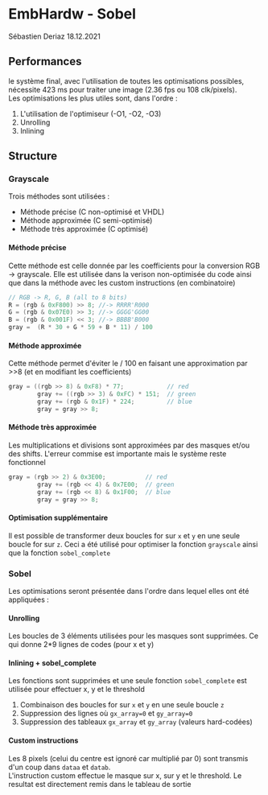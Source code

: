 # EmbHardw - Sobel

Sébastien Deriaz
18.12.2021


## Performances

le système final, avec l'utilisation de toutes les optimisations possibles, nécessite 423 ms pour traiter une image (2.36 fps ou 108 clk/pixels).<br>
Les optimisations les plus utiles sont, dans l'ordre :

1) L'utilisation de l'optimiseur (-O1, -O2, -O3)
2) Unrolling
3) Inlining

## Structure

### Grayscale

Trois méthodes sont utilisées : 

- Méthode précise (C non-optimisé et VHDL)
- Méthode approximée (C semi-optimisé)
- Méthode très approximée (C optimisé)

#### Méthode précise

Cette méthode est celle donnée par les coefficients pour la conversion RGB -> grayscale. Elle est utilisée dans la verison non-optimisée du code ainsi que dans la méthode avec les custom instructions (en combinatoire)

```C
// RGB -> R, G, B (all to 8 bits)
R = (rgb & 0xF800) >> 8; //-> RRRR'R000
G = (rgb & 0x07E0) >> 3; //-> GGGG'GG00
B = (rgb & 0x001F) << 3; //-> BBBB'B000
gray =  (R * 30 + G * 59 + B * 11) / 100
```

#### Méthode approximée

Cette méthode permet d'éviter le / 100 en faisant une approximation par >>8 (et en modifiant les coefficients)

```C
gray = ((rgb >> 8) & 0xF8) * 77;            // red
        gray += ((rgb >> 3) & 0xFC) * 151;  // green
        gray += (rgb & 0x1F) * 224;         // blue
        gray = gray >> 8;
```

#### Méthode très approximée

Les multiplications et divisions sont approximées par des masques et/ou des shifts. L'erreur commise est importante mais le système reste fonctionnel

```C
gray = (rgb >> 2) & 0x3E00;           // red
        gray += (rgb << 4) & 0x7E00;  // green
        gray += (rgb << 8) & 0x1F00;  // blue
        gray = gray >> 8;
```

#### Optimisation supplémentaire

Il est possible de transformer deux boucles for sur ``x`` et ``y`` en une seule boucle for sur ``z``. Ceci a été utilisé pour optimiser la fonction ``grayscale`` ainsi que la fonction ``sobel_complete``

### Sobel

Les optimisations seront présentée dans l'ordre dans lequel elles ont été appliquées :

#### Unrolling

Les boucles de 3 éléments utilisées pour les masques sont supprimées. Ce qui donne 2*9 lignes de codes (pour x et y)

#### Inlining + sobel_complete

Les fonctions sont supprimées et une seule fonction ``sobel_complete`` est utilisée pour effectuer x, y et le threshold

1) Combinaison des boucles for sur ``x`` et ``y`` en une seule boucle ``z``
2) Suppression des lignes où ``gx_array=0`` et ``gy_array=0``
3) Suppression des tableaux ``gx_array`` et ``gy_array`` (valeurs hard-codées)

#### Custom instructions

Les 8 pixels (celui du centre est ignoré car multiplié par 0) sont transmis d'un coup dans ``dataa`` et ``datab``.<br>
L'instruction custom effectue le masque sur x, sur y et le threshold. Le resultat est directement remis dans le tableau de sortie
